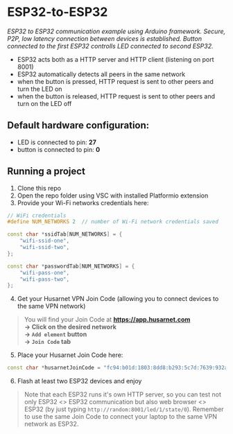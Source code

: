 # ESP32-to-ESP32
*ESP32 to ESP32 communication example using Arduino framework. Secure, P2P, low latency connection between devices is established. Button connected to the first ESP32 controlls LED connected to second ESP32.*

- ESP32 acts both as a HTTP server and HTTP client (listening on port 8001)
- ESP32 automatically detects all peers in the same network
- when the button is pressed, HTTP request is sent to other peers and turn the LED on
- when the button is released, HTTP request is sent to other peers and turn on the LED off

## Default hardware configuration:

- LED is connected to pin: **27**
- button is connected to pin: **0**

## Running a project

1. Clone this repo
2. Open the repo folder using VSC with installed Platformio extension
3. Provide your Wi-Fi networks credentials here:

```cpp
// WiFi credentials
#define NUM_NETWORKS 2  // number of Wi-Fi network credentials saved

const char *ssidTab[NUM_NETWORKS] = {
    "wifi-ssid-one",
    "wifi-ssid-two",
};

const char *passwordTab[NUM_NETWORKS] = {
    "wifi-pass-one",
    "wifi-pass-two",
};
```

4. Get your Husarnet VPN Join Code (allowing you to connect devices to the same VPN network)

> You will find your Join Code at **https://app.husarnet.com  
> -> Click on the desired network  
> -> `Add element` button  
> -> `Join Code` tab** 

5. Place your Husarnet Join Code here:

```cpp
const char *husarnetJoinCode = "fc94:b01d:1803:8dd8:b293:5c7d:7639:932a/xxxxxxxxxxxxxxxxxxxxxx";
```

6. Flash at least two ESP32 devices and enjoy

> Note that each ESP32 runs it's own HTTP server, so you can test not only ESP32 <> ESP32 communication but also web browser <> ESP32 (by just typing `http://random:8001/led/1/state/0`). Remember to use the same Join Code to connect your laptop to the same VPN network as ESP32.